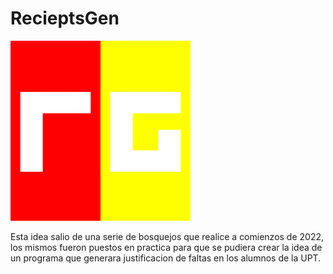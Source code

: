 # RecieptsGen

![Logo](https://github.com/EViasValdez/2722-Estancia-II-RecieptsGen/blob/main/RecieptsGen/src/imagenes/logonuevo288.png)
<!----Notas---->
Esta idea salio de una serie de bosquejos que realice a comienzos de 2022, los mismos fueron puestos en practica para que se pudiera crear la idea de un programa que generara justificacion de faltas en los alumnos de la UPT.
<!----Separador de las notas---->
<!----Directorio con descripción de los programas---->

<!----Separador del directorio con descripción de los programas---->